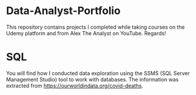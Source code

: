 # Data-Analyst-Portfolio

This repository contains projects I completed while taking courses on the Udemy platform and from Alex The Analyst on YouTube. Regards!

# SQL

You will find how I conducted data exploration using the SSMS (SQL Server Management Studio) tool to work with databases. The information was extracted from https://ourworldindata.org/covid-deaths.
